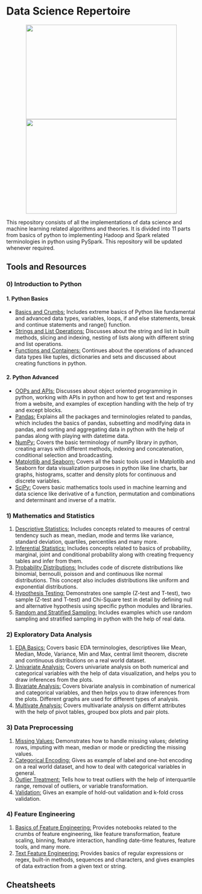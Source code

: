 # Data Science Repertoire  

<p align="center">
  <img src="https://www.unite.ai/wp-content/uploads/2022/04/AI-Python-Libraries-1000x600.png" height = 250 width = 400/>
  <img src="https://onlinedegrees.sandiego.edu/wp-content/uploads/2023/05/6-careers-you-can-get-with-python.jpg" height = 250 width = 400/>
</p>

This repository consists of all the implementations of data science and machine learning related algorithms and theories. It is divided into 11 parts from basics of python to implementing Hadoop and Spark related terminologies in python using PySpark. This repository will be updated whenever required. 

## Tools and Resources

### 0) Introduction to Python
#### 1. Python Basics
   - [Basics and Crumbs:](https://github.com/dhruvg029/Data-Science-Bootcamp/blob/main/0_Introduction%20to%20Python/1_Python%20Basics/1_python_basics.ipynb) Includes extreme basics of Python like fundamental and advanced data types, variables, loops, if and else statements, break and continue statements and range() function.
   - [Strings and List Operations:](https://github.com/dhruvg029/Data-Science-Bootcamp/blob/main/0_Introduction%20to%20Python/1_Python%20Basics/2_string_list_operations.ipynb) Discusses about the string and list in built methods, slicing and indexing, nesting of lists along with different string and list operations.
   - [Functions and Containers:](https://github.com/dhruvg029/Data-Science-Bootcamp/blob/main/0_Introduction%20to%20Python/1_Python%20Basics/3_containers_functions.ipynb) Continues about the operations of advanced data types like tuples, dictionaries and sets and discussed about creating functions in python.
#### 2. Python Advanced
   - [OOPs and APIs:](https://github.com/dhruvg029/Data-Science-Bootcamp/tree/main/0_Introduction%20to%20Python/2_Python%20Advanced/1_OOPs_Libraries_APIs) Discusses about object oriented programming in python, working with APIs in python and how to get text and responses from a website, and examples of exception handling with the help of try and except blocks.
   - [Pandas:](https://github.com/dhruvg029/Data-Science-Bootcamp/tree/main/0_Introduction%20to%20Python/2_Python%20Advanced/2_Pandas) Explains all the packages and terminologies related to pandas, which includes the basics of pandas, subsetting and modifying data in pandas, and sorting and aggregating data in python with the help of pandas along with playing with datetime data.
   - [NumPy:](https://github.com/dhruvg029/Data-Science-Bootcamp/blob/main/0_Introduction%20to%20Python/2_Python%20Advanced/3_NumPy/1_numpy.ipynb) Covers the basic terminology of numPy library in python, creating arrays with different methods, indexing and concatenation, conditional selection and broadcasting.
   - [Matplotlib and Seaborn:](https://github.com/dhruvg029/Data-Science-Bootcamp/tree/main/0_Introduction%20to%20Python/2_Python%20Advanced/4_Matplotlib_Seaborn) Covers all the basic tools used in Matplotlib and Seaborn for data visualization purposes in python like line charts, bar graphs, histograms, scatter and density plots for continuous and discrete variables.
   - [SciPy:](https://github.com/dhruvg029/Data-Science-Bootcamp/tree/main/0_Introduction%20to%20Python/2_Python%20Advanced/5_SciPy) Covers basic mathematics tools used in machine learning and data science like derivative of a function, permutation and combinations and determinant and inverse of a matrix.

### 1) Mathematics and Statistics
1. [Descriptive Statistics:](https://github.com/dhruvg029/Data-Science-Bootcamp/blob/main/1_Mathematics%20and%20Statistics/1_descriptive_statistics.ipynb) Includes concepts related to meaures of central tendency such as mean, median, mode and terms like variance, standard deviation, quartiles, percentiles and many more.
2. [Inferential Statistics:](https://github.com/dhruvg029/Data-Science-Bootcamp/blob/main/1_Mathematics%20and%20Statistics/2_inferential_statistics.ipynb) Includes concepts related to basics of probability, marginal, joint and conditional probability along with creating frequency tables and infer from them. 
3. [Probability Distributions:](https://github.com/dhruvg029/Data-Science-Bootcamp/blob/main/1_Mathematics%20and%20Statistics/3_probability_distributions.ipynb) Includes code of discrete distributions like binomial, bernoulli, poisson and and continuous like normal distributions. This concept also includes distributions like uniform and exponential distributions.
4. [Hypothesis Testing:](https://github.com/dhruvg029/Data-Science-Bootcamp/blob/main/1_Mathematics%20and%20Statistics/4_hypothesis_testing.ipynb) Demonstrates one sample (Z-test and T-test), two sample (Z-test and T-test) and Chi-Square test in detail by defining null and alternative hypothesis using specific python modules and libraries.
5. [Random and Stratified Sampling:](https://github.com/dhruvg029/Data-Science-Bootcamp/blob/main/1_Mathematics%20and%20Statistics/5_sampling.ipynb) Includes examples which use random sampling and stratified sampling in python with the help of real data.

### 2) Exploratory Data Analysis
1. [EDA Basics:](https://github.com/dhruvg029/Data-Science-Bootcamp/tree/main/2_Exploratory%20Data%20Analysis/1_EDA_basics) Covers basic EDA terminologies, descriptives like Mean, Median, Mode, Variance, Min and Max, central limit theorem, discrete and continuous distributions on a real world dataset.
2. [Univariate Analysis:](https://github.com/dhruvg029/Data-Science-Bootcamp/blob/main/2_Exploratory%20Data%20Analysis/2_Univariate_analysis/1_univariate_numerical_categorical.ipynb) Covers univariate analysis on both numerical and categorical variables with the help of data visualization, and helps you to draw inferences from the plots.
3. [Bivariate Analysis:](https://github.com/dhruvg029/Data-Science-Bootcamp/blob/main/2_Exploratory%20Data%20Analysis/3_Bivariate_analysis/1_bivariate_analysis.ipynb) Covers bivariate analysis in combination of numerical and categorical variables, and then helps you to draw inferences from the plots. Different graphs are used for different types of analysis.
4. [Multivate Analysis:](https://github.com/dhruvg029/Data-Science-Bootcamp/blob/main/2_Exploratory%20Data%20Analysis/4_Multivariate_analysis/1_multivariate_analysis.ipynb) Covers multivariate analysis on differnt attributes with the help of pivot tables, grouped box plots and pair plots.

### 3) Data Preprocessing
1. [Missing Values:](https://github.com/dhruvg029/Data-Science-Bootcamp/blob/main/3_Data%20Preprocessing/1_Missing%20Values/1_missing_values.ipynb) Demonstrates how to handle missing values; deleting rows, imputing with mean, median or mode or predicting the missing values.
2. [Categorical Encoding:](https://github.com/dhruvg029/Data-Science-Bootcamp/blob/main/3_Data%20Preprocessing/2_Categorical%20Encoding/1_categorical_variables.ipynb) Gives as example of label and one-hot encoding on a real world dataset, and how to deal with categorical variables in general.
3. [Outlier Treatment:](https://github.com/dhruvg029/Data-Science-Bootcamp/blob/main/3_Data%20Preprocessing/3_Working%20with%20Outliers/1_outlier_treatment.ipynb) Tells how to treat outliers with the help of interquartile range, removal of outliers, or variable transformation.
4. [Validation:](https://github.com/dhruvg029/Data-Science-Bootcamp/tree/main/3_Data%20Preprocessing/4_Validation) Gives an example of hold-out validation and k-fold cross validation.

### 4) Feature Engineering
1. [Basics of Feature Engineering:](https://github.com/dhruvg029/Data-Science-Bootcamp/tree/main/4_Feature%20Engineering/1_Crumbs%20of%20Feature%20Engineering) Provides notebooks related to the crumbs of feature engineering, like feature transformation, feature scaling, binning, feature interaction, handling date-time features, feature tools, and many more.
2. [Text Feature Engineering:](https://github.com/dhruvg029/Data-Science-Bootcamp/blob/main/4_Feature%20Engineering/2_Text%20Feature%20Engineering/1_regular_expressions.ipynb) Provides basics of regular expressions or regex, built-in methods, sequences and characters, and gives examples of data extraction from a given text or string. 
 
## Cheatsheets
